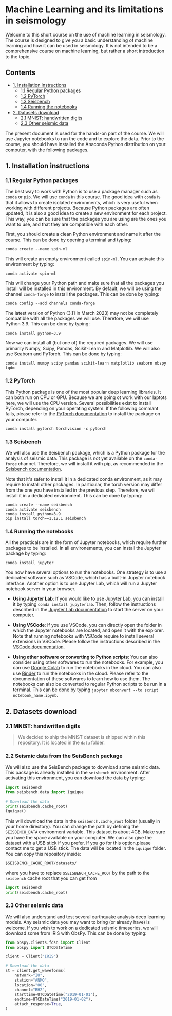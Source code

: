 # Machine Learning and its limitations in seismology

Welcome to this short course on the use of machine learning in seismology. The course is designed to give you a basic understanding of machine learning and how it can be used in seismology. It is not intended to be a comprehensive course on machine learning, but rather a short introduction to the topic.

## Contents

- [1. Installation instructions](#1-installation-instructions)
  - [1.1 Regular Python packages](#11-regular-python-packages)
  - [1.2 PyTorch](#12-pytorch)
  - [1.3 Seisbench](#13-seisbench)
  - [1.4 Running the notebooks](#14-running-the-notebooks)
- [2. Datasets download](#2-datasets-download)
  - [2.1 MNIST: handwritten digits](#21-mnist-handwritten-digits)
  - [2.3 Other seismic data](#23-other-seismic-data)

The present document is used for the hands-on part of the course. We will use Jupyter notebooks to run the code and to explore the data. Prior to the course, you should have installed the Anaconda Python distribution on your computer, with the following packages.

## 1. Installation instructions

### 1.1 Regular Python packages

The best way to work with Python is to use a package manager such as `conda` or `pip`. We will use `conda` in this course. The good idea with `conda` is that it allows to create isolated environments, which is very useful when working with different projects. Because Python packages are often updated, it is also a good idea to create a new environment for each project. This way, you can be sure that the packages you are using are the ones you want to use, and that they are compatible with each other.

First, you should create a clean Python environment and name it after the course. This can be done by opening a terminal and typing:

    conda create --name spin-ml

This will create an empty environment called `spin-ml`. You can activate this environment by typing:

    conda activate spin-ml

This will change your Python path and make sure that all the packages you install will be installed in this environment. By default, we will be using the channel `conda-forge` to install the packages. This can be done by typing:

    conda config --add channels conda-forge

The latest version of Python (3.11 in March 2023) may not be completely compatible with all the packages we will use. Therefore, we will use Python 3.9. This can be done by typing:

    conda install python=3.9

Now we can install all (but one of) the required packages. We will use primarily Numpy, Scipy, Pandas, Scikit-Learn and Matplotlib. We will also use Seaborn and PyTorch. This can be done by typing:

    conda install numpy scipy pandas scikit-learn matplotlib seaborn obspy tqdm

### 1.2 PyTorch

This Python package is one of the most popular deep learning libraries. It can both run on CPU or GPU. Because we are going ot work with our laptots here, we will use the CPU version. Several possibilities exist to install PyTorch, depending on your operating system. If the following commant fails, please refer to the [PyTorch documentation](https://pytorch.org/get-started/locally/) to install the package on your computer.

    conda install pytorch torchvision -c pytorch

### 1.3 Seisbench

We will also use the Seisbench package, which is a Python package for the analysis of seismic data. This package is not yet available on the `conda-forge` channel. Therefore, we will install it with pip, as recommended in the [Seisbench documentation](https://seisbench.readthedocs.io/en/stable/pages/installation_and_usage.html).

Note that it's safer to install it in a dedicated conda environment, as it may require to install other packages. In particular, the torch version may differ from the one you have installed in the previous step. Therefore, we will install it in a dedicated environment. This can be done by typing:

    conda create --name seisbench
    conda activate seisbench
    conda install python=3.9
    pip install torch==1.12.1 seisbench

### 1.4 Running the notebooks

All the practicals are in the form of Jupyter notebooks, which require further packages to be installed. In all environements, you can install the Jupyter package by typing:

    conda install jupyter

You now have several options to run the notebooks. One strategy is to use a dedicated software such as VSCode, which has a built-in Jupyter notebook interface. Another option is to use Jupyter Lab, which will run a Jupyter notebook server in your browser.

- __Using Jupyter Lab__: If you would like to use Jupyter Lab, you can install it by typing `conda install jupyterlab`. Then, follow the instructions described in the [Jupyter Lab documentation](https://jupyter.org/install) to start the server on your computer.

- __Using VSCode__: If you use VSCode, you can directly open the folder in which the Jupyter notebooks are located, and open it with the explorer. Note that running notebooks with VSCode require to install several extensions in VSCode. Please follow the instructions described in the [VSCode documentation](https://code.visualstudio.com/docs/datascience/jupyter-notebooks).

- __Using other software or converting to Python scripts__: You can also consider using other softwares to run the notebooks. For example, you can use [Google Colab](https://colab.research.google.com/) to run the notebooks in the cloud. You can also use [Binder](https://mybinder.org/) to run the notebooks in the cloud. Please refer to the documentation of these softwares to learn how to use them. The notebooks can also be converted to regular Python scripts to be run in a terminal. This can be done by typing `jupyter nbconvert --to script notebook_name.ipynb`.

## 2. Datasets download

### 2.1 MNIST: handwritten digits

> We decided to ship the MNIST dataset is shipped within this repository. It is located in the `data` folder.

### 2.2 Seismic data from the SeisBench package

We will also use the SeisBench package to download some seismic data. This package is already installed in the `seisbench` environment. After activating this environment, you can download the data by typing:

``` python
import seisbench
from seisbench.data import Iquique

# Download the data
print(seisbench.cache_root)
Iquique()
```

This will download the data in the `seisbench.cache_root` folder (usually in your home directory). You can change the path by defining the `SEISBENCH_DATA` environment variable. This dataset is about 4GB. Make sure you have the space available on your computer. We can also give the dataset with a USB stick if you prefer. If you go for this option,please contact me to get a USB stick. The data will be located in the `iquique` folder. You can copy this repository inside:

    $SEISBENCH_CACHE_ROOT/datasets/

where you have to replace `$SEISBENCH_CACHE_ROOT` by the path to the `seisbench` cache root that you can get from

```python
import seisbench
print(seisbench.cache_root)
```

### 2.3 Other seismic data

We will also understand and test several earthquake analysis deep learning models. Any seismic data you may want to bring (or already have) is welcome. If you wish to work on a dedicated seismic timeseries, we will download some from IRIS with ObsPy. This can be done by typing:

```python
from obspy.clients.fdsn import Client
from obspy import UTCDateTime

client = Client("IRIS")

# Download the data
st = client.get_waveforms(
    network="IU",
    station="ANMO",
    location="00",
    channel="BHZ",
    starttime=UTCDateTime("2019-01-01"),
    endtime=UTCDateTime("2019-01-02"),
    attach_response=True,
)
```
